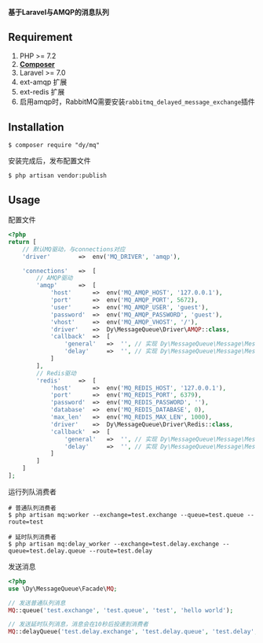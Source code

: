 #### 基于Laravel与AMQP的消息队列

## Requirement

1. PHP >= 7.2
2. **[Composer](https://getcomposer.org/)**
3. Laravel >= 7.0
4. ext-amqp 扩展
5. ext-redis 扩展
6. 启用amqp时，RabbitMQ需要安装`rabbitmq_delayed_message_exchange`插件

## Installation

```shell
$ composer require "dy/mq"
```

安装完成后，发布配置文件
```shell
$ php artisan vendor:publish
```

## Usage

配置文件
```php
<?php
return [
    // 默认MQ驱动，与connections对应
    'driver'        =>  env('MQ_DRIVER', 'amqp'),

    'connections'   =>  [
        // AMQP驱动
        'amqp'      =>  [
            'host'      =>  env('MQ_AMQP_HOST', '127.0.0.1'),
            'port'      =>  env('MQ_AMQP_PORT', 5672),
            'user'      =>  env('MQ_AMQP_USER', 'guest'),
            'password'  =>  env('MQ_AMQP_PASSWORD', 'guest'),
            'vhost'     =>  env('MQ_AMQP_VHOST', '/'),
            'driver'    =>  Dy\MessageQueue\Driver\AMQP::class,
            'callback'  =>  [
                'general'   =>  '', // 实现 Dy\MessageQueue\Message\MessageInterface 接口的普通队列消费者回调
                'delay'     =>  '', // 实现 Dy\MessageQueue\Message\MessageInterface 接口的延时队列消费者回调
            ]
        ],
        // Redis驱动
        'redis'     =>  [
            'host'      =>  env('MQ_REDIS_HOST', '127.0.0.1'),
            'port'      =>  env('MQ_REDIS_PORT', 6379),
            'password'  =>  env('MQ_REDIS_PASSWORD', ''),
            'database'  =>  env('MQ_REDIS_DATABASE', 0),
            'max_len'   =>  env('MQ_REDIS_MAX_LEN', 1000),
            'driver'    =>  Dy\MessageQueue\Driver\Redis::class,
            'callback'  =>  [
                'general'   =>  '', // 实现 Dy\MessageQueue\Message\MessageInterface 接口的普通队列消费者回调
                'delay'     =>  '', // 实现 Dy\MessageQueue\Message\MessageInterface 接口的延时队列消费者回调
            ]
        ]
    ]
];
```

运行列队消费者
```shell
# 普通队列消费者
$ php artisan mq:worker --exchange=test.exchange --queue=test.queue --route=test
```
```shell
# 延时队列消费者
$ php artisan mq:delay_worker --exchange=test.delay.exchange --queue=test.delay.queue --route=test.delay
```

发送消息
```php
<?php
use \Dy\MessageQueue\Facade\MQ;

// 发送普通队列消息
MQ::queue('test.exchange', 'test.queue', 'test', 'hello world');

// 发送延时队列消息，消息会在10秒后投递到消费者
MQ::delayQueue('test.delay.exchange', 'test.delay.queue', 'test.delay', 'hello world', 10);
```
